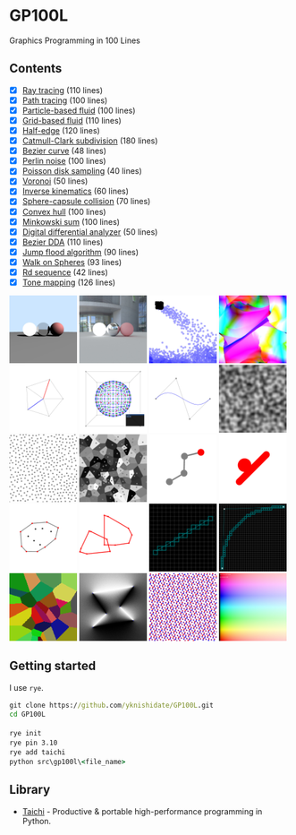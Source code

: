 # GP100L

Graphics Programming in 100 Lines

## Contents

- [x] [Ray tracing](./src/gp100l/raytracing.py) (110 lines)
- [x] [Path tracing](./src/gp100l/pathtracing.py) (100 lines)
- [x] [Particle-based fluid](./src/gp100l/particle_fluid.py) (100 lines)
- [x] [Grid-based fluid](./src/gp100l/grid_fluid.py) (110 lines)
- [x] [Half-edge](./src/gp100l/halfedge.py) (120 lines)
- [x] [Catmull-Clark subdivision](./src/gp100l/subdivision.py) (180 lines)
- [x] [Bezier curve](./src/gp100l/bezier.py) (48 lines)
- [x] [Perlin noise](./src/gp100l/perlin_noise.py) (100 lines)
- [x] [Poisson disk sampling](./src/gp100l/poisson_disk.py) (40 lines)
- [x] [Voronoi](./src/gp100l/voronoi.py) (50 lines)
- [x] [Inverse kinematics](./src/gp100l/inverse_kinematics.py) (60 lines)
- [x] [Sphere-capsule collision](./src/gp100l/collision.py) (70 lines)
- [x] [Convex hull](./src/gp100l/convex_hull.py) (100 lines)
- [x] [Minkowski sum](./src/gp100l/minkowski_sum.py) (100 lines)
- [x] [Digital differential analyzer](./src/gp100l/dda.py) (50 lines)
- [x] [Bezier DDA](./src/gp100l/bezier_dda.py) (110 lines)
- [x] [Jump flood algorithm](./src/gp100l/jfa.py) (90 lines)
- [x] [Walk on Spheres](./src/gp100l/walk_on_spheres.py) (93 lines)
- [x] [Rd sequence](./src/gp100l/rd_sequence.py) (42 lines)
- [x] [Tone mapping](./src/gp100l/tonemap.py) (126 lines)

<p align="left">
<img width="24%" alt="" src="docs/images/raytracing.jpg">
<img width="24%" alt="" src="docs/images/pathtracing.jpg">
<img width="24%" alt="" src="docs/images/particle_fluid.jpg">
<img width="24%" alt="" src="docs/images/grid_fluid.jpg">
<img width="24%" alt="" src="docs/images/half_edge.jpg">
<img width="24%" alt="" src="docs/images/subdivision.jpg">
<img width="24%" alt="" src="docs/images/bezier.jpg">
<img width="24%" alt="" src="docs/images/perlin_noise.jpg">
<img width="24%" alt="" src="docs/images/poisson_disk.jpg">
<img width="24%" alt="" src="docs/images/voronoi.jpg">
<img width="24%" alt="" src="docs/images/inverse_kinematics.jpg">
<img width="24%" alt="" src="docs/images/collision.jpg">
<img width="24%" alt="" src="docs/images/convex_hull.jpg">
<img width="24%" alt="" src="docs/images/minkowski_sum.jpg">
<img width="24%" alt="" src="docs/images/dda.jpg">
<img width="24%" alt="" src="docs/images/bezier_dda.jpg">
<img width="24%" alt="" src="docs/images/jfa.jpg">
<img width="24%" alt="" src="docs/images/wos.png">
<img width="24%" alt="" src="docs/images/rd_sequence.jpg">
<img width="24%" alt="" src="docs/images/tonemap.jpg">
</p>

## Getting started

I use `rye`.

```cmd
git clone https://github.com/yknishidate/GP100L.git
cd GP100L

rye init
rye pin 3.10
rye add taichi
python src\gp100l\<file_name>
```

## Library

- [Taichi](https://github.com/taichi-dev/taichi) - Productive & portable high-performance programming in Python.
